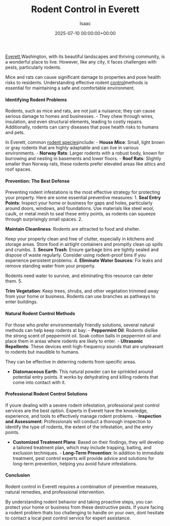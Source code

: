 ﻿---
title: Rodent Control in Everett
description: Everett, Washington, with its beautiful landscapes and thriving community, is a wonderful place to live. However, like any city, it faces challenges with...
slug: /rodent-control-in-everett/
date: 2025-07-10 00:00:00+00:00
lastmod: 2025-07-10 00:00:00+03:00
author: Isaac
categories:

- Everett

- Guide
tags:

- everett

- rodent

- control
layout: post
---

[Everett](https://pestpolicy.com/ant-control-in-everett/),Washington, with its beautiful landscapes and thriving community, is a wonderful place to live. However, like any city, it faces challenges with pests, particularly rodents.

Mice and rats can cause significant damage to properties and pose health risks to residents. Understanding effective rodent [control](https://pestpolicy.com/rodent-control-in-bellevue/)methods is essential for maintaining a safe and comfortable environment.

####  Identifying Rodent Problems

Rodents, such as mice and rats, are not just a nuisance; they can cause serious damage to homes and businesses. - They chew through wires, insulation, and even structural elements, leading to costly repairs. Additionally, rodents can carry diseases that pose health risks to humans and pets.

In Everett, common [rodent species](https://pestpolicy.com/best-chipmunk-repellents/)include: - **House Mice**: Small, light brown or gray rodents that are highly adaptable and can live in various environments. - **Norway Rats**: Larger rodents with a robust body, known for burrowing and nesting in basements and lower floors. - **Roof Rats**: Slightly smaller than Norway rats, these rodents prefer elevated areas like attics and roof spaces.

####  Prevention: The Best Defense

Preventing rodent infestations is the most effective strategy for protecting your property. Here are some essential preventive measures: 1. **Seal Entry Points**: Inspect your home or business for gaps and holes, particularly around doors, windows, and foundations. Use materials like steel wool, caulk, or metal mesh to seal these entry points, as rodents can squeeze through surprisingly small spaces. 2.

**Maintain Cleanliness**: Rodents are attracted to food and shelter.

Keep your property clean and free of clutter, especially in kitchens and storage areas. Store food in airtight containers and promptly clean up spills and crumbs. 3. **Secure Trash**: Ensure garbage bins are tightly sealed and dispose of waste regularly. Consider using rodent-proof bins if you experience persistent problems. 4. **Eliminate Water Sources**: Fix leaks and remove standing water from your property.

Rodents need water to survive, and eliminating this resource can deter them. 5.

**Trim Vegetation**: Keep trees, shrubs, and other vegetation trimmed away from your home or business. Rodents can use branches as pathways to enter buildings.

####  Natural Rodent Control Methods

For those who prefer environmentally friendly solutions, several natural methods can help keep rodents at bay: - **Peppermint Oil**: Rodents dislike the strong scent of peppermint oil. Soak cotton balls in peppermint oil and place them in areas where rodents are likely to enter. - **Ultrasonic Repellents**: These devices emit high-frequency sounds that are unpleasant to rodents but inaudible to humans.

They can be effective in deterring rodents from specific areas.

- **Diatomaceous Earth**: This natural powder can be sprinkled around potential entry points. It works by dehydrating and killing rodents that come into contact with it.

####  Professional Rodent Control Solutions

If youre dealing with a severe rodent infestation, professional pest control services are the best option. Experts in Everett have the knowledge, experience, and tools to effectively manage rodent problems. - **Inspection and Assessment**: Professionals will conduct a thorough inspection to identify the type of rodents, the extent of the infestation, and the entry points.

- **Customized Treatment Plans**: Based on their findings, they will develop a tailored treatment plan, which may include trapping, baiting, and exclusion techniques. - **Long-Term Prevention**: In addition to immediate treatment, pest control experts will provide advice and solutions for long-term prevention, helping you avoid future infestations.

####  Conclusion

Rodent control in Everett requires a combination of preventive measures, natural remedies, and professional intervention.

By understanding rodent behavior and taking proactive steps, you can protect your home or business from these destructive pests. If youre facing a rodent problem thats too challenging to handle on your own, dont hesitate to contact a local pest control service for expert assistance.
